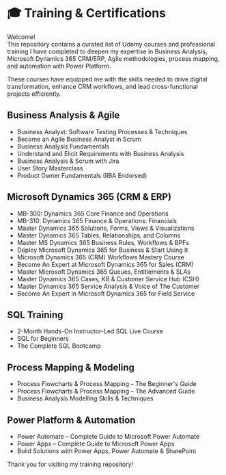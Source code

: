 # 🎓 Training & Certifications

Welcome!  
This repository contains a curated list of Udemy courses and professional training I have completed to deepen my expertise in Business Analysis, Microsoft Dynamics 365 CRM/ERP, Agile methodologies, process mapping, and automation with Power Platform.

These courses have equipped me with the skills needed to drive digital transformation, enhance CRM workflows, and lead cross-functional projects efficiently.

## Business Analysis & Agile  
- Business Analyst: Software Testing Processes & Techniques 
- Become an Agile Business Analyst in Scrum 
- Business Analysis Fundamentals 
- Understand and Elicit Requirements with Business Analysis  
- Business Analysis & Scrum with Jira 
- User Story Masterclass  
- Product Owner Fundamentals (IIBA Endorsed) 

## Microsoft Dynamics 365 (CRM & ERP)  
- MB-300: Dynamics 365 Core Finance and Operations  
- MB-310: Dynamics 365 Finance & Operations: Financials 
- Master Dynamics 365 Solutions, Forms, Views & Visualizations   
- Master Dynamics 365 Tables, Relationships, and Columns   
- Master MS Dynamics 365 Business Rules, Workflows & BPFs 
- Deploy Microsoft Dynamics 365 for Business & Start Using It 
- Microsoft Dynamics 365 (CRM) Workflows Mastery Course 
- Become An Expert at Microsoft Dynamics 365 for Sales (CRM)
- Master Microsoft Dynamics 365 Queues, Entitlements & SLAs 
- Master Dynamics 365 Cases, KB & Customer Service Hub (CSH) 
- Master Dynamics 365 Service Analysis & Voice of The Customer 
- Become An Expert in Microsoft Dynamics 365 for Field Service

## SQL Training
- 2-Month Hands-On Instructor-Led SQL Live Course
- SQL for Beginners
- The Complete SQL Bootcamp
  
## Process Mapping & Modeling  
- Process Flowcharts & Process Mapping – The Beginner's Guide   
- Process Flowcharts & Process Mapping – The Advanced Guide 
- Business Analysis Modelling Skills & Techniques 

## Power Platform & Automation  
- Power Automate – Complete Guide to Microsoft Power Automate 
- Power Apps – Complete Guide to Microsoft Power Apps 
- Build Solutions with Power Apps, Power Automate & SharePoint 

Thank you for visiting my training repository! 
